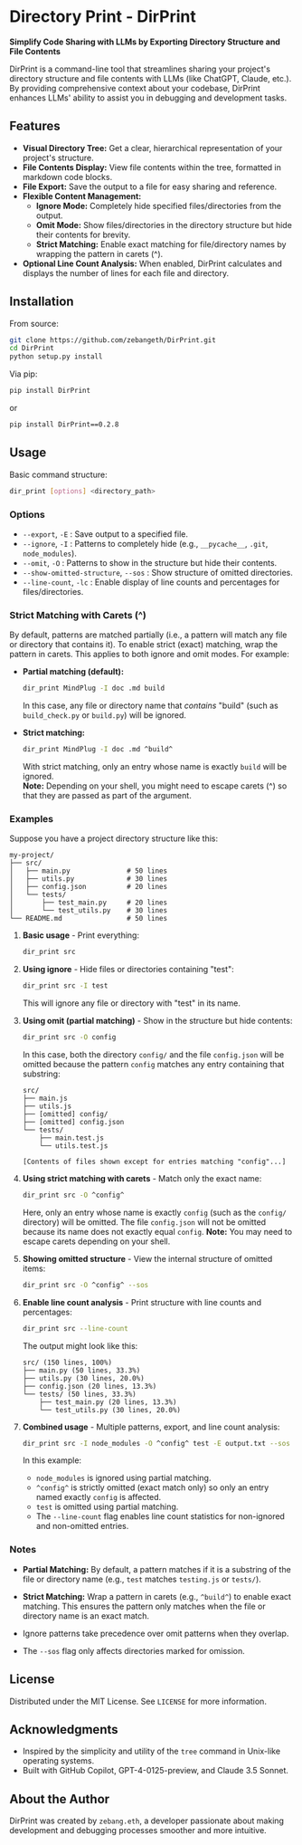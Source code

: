 # Directory Print - DirPrint

**Simplify Code Sharing with LLMs by Exporting Directory Structure and File Contents**

DirPrint is a command-line tool that streamlines sharing your project's directory structure and file contents with LLMs (like ChatGPT, Claude, etc.). By providing comprehensive context about your codebase, DirPrint enhances LLMs' ability to assist you in debugging and development tasks.

## Features

- **Visual Directory Tree:** Get a clear, hierarchical representation of your project's structure.
- **File Contents Display:** View file contents within the tree, formatted in markdown code blocks.
- **File Export:** Save the output to a file for easy sharing and reference.
- **Flexible Content Management:**
  - **Ignore Mode:** Completely hide specified files/directories from the output.
  - **Omit Mode:** Show files/directories in the directory structure but hide their contents for brevity.
  - **Strict Matching:** Enable exact matching for file/directory names by wrapping the pattern in carets (^).
- **Optional Line Count Analysis:** When enabled, DirPrint calculates and displays the number of lines for each file and directory.

## Installation

From source:

```bash
git clone https://github.com/zebangeth/DirPrint.git
cd DirPrint
python setup.py install
```

Via pip:

```bash
pip install DirPrint
```

or

```bash
pip install DirPrint==0.2.8
```

## Usage

Basic command structure:

```bash
dir_print [options] <directory_path>
```

### Options

- `--export`, `-E` : Save output to a specified file.
- `--ignore`, `-I` : Patterns to completely hide (e.g., `__pycache__`, `.git`, `node_modules`).
- `--omit`, `-O` : Patterns to show in the structure but hide their contents.
- `--show-omitted-structure`, `--sos` : Show structure of omitted directories.
- `--line-count`, `-lc` : Enable display of line counts and percentages for files/directories.

### Strict Matching with Carets (^)

By default, patterns are matched partially (i.e., a pattern will match any file or directory that contains it). To enable strict (exact) matching, wrap the pattern in carets. This applies to both ignore and omit modes. For example:

- **Partial matching (default):**

  ```bash
  dir_print MindPlug -I doc .md build
  ```

  In this case, any file or directory name that _contains_ "build" (such as `build_check.py` or `build.py`) will be ignored.

- **Strict matching:**

  ```bash
  dir_print MindPlug -I doc .md ^build^
  ```

  With strict matching, only an entry whose name is exactly `build` will be ignored.  
  **Note:** Depending on your shell, you might need to escape carets (^) so that they are passed as part of the argument.

### Examples

Suppose you have a project directory structure like this:

```
my-project/
├── src/
│   ├── main.py              # 50 lines
│   ├── utils.py             # 30 lines
│   ├── config.json          # 20 lines
│   └── tests/
│       ├── test_main.py     # 20 lines
│       └── test_utils.py    # 30 lines
└── README.md                # 50 lines
```

1. **Basic usage** - Print everything:

   ```bash
   dir_print src
   ```

2. **Using ignore** - Hide files or directories containing "test":

   ```bash
   dir_print src -I test
   ```

   This will ignore any file or directory with "test" in its name.

3. **Using omit (partial matching)** - Show in the structure but hide contents:

   ```bash
   dir_print src -O config
   ```

   In this case, both the directory `config/` and the file `config.json` will be omitted because the pattern `config` matches any entry containing that substring:

   ```
   src/
   ├── main.js
   ├── utils.js
   ├── [omitted] config/
   ├── [omitted] config.json
   └── tests/
       ├── main.test.js
       └── utils.test.js

   [Contents of files shown except for entries matching "config"...]
   ```

4. **Using strict matching with carets** - Match only the exact name:

   ```bash
   dir_print src -O ^config^
   ```

   Here, only an entry whose name is exactly `config` (such as the `config/` directory) will be omitted. The file `config.json` will not be omitted because its name does not exactly equal `config`.
   **Note:** You may need to escape carets depending on your shell.

5. **Showing omitted structure** - View the internal structure of omitted items:

   ```bash
   dir_print src -O ^config^ --sos
   ```

6. **Enable line count analysis** - Print structure with line counts and percentages:

   ```bash
   dir_print src --line-count
   ```

   The output might look like this:

   ```plaintext
   src/ (150 lines, 100%)
   ├── main.py (50 lines, 33.3%)
   ├── utils.py (30 lines, 20.0%)
   ├── config.json (20 lines, 13.3%)
   └── tests/ (50 lines, 33.3%)
       ├── test_main.py (20 lines, 13.3%)
       └── test_utils.py (30 lines, 20.0%)
   ```

7. **Combined usage** - Multiple patterns, export, and line count analysis:

   ```bash
   dir_print src -I node_modules -O ^config^ test -E output.txt --sos --line-count
   ```

   In this example:

   - `node_modules` is ignored using partial matching.
   - `^config^` is strictly omitted (exact match only) so only an entry named exactly `config` is affected.
   - `test` is omitted using partial matching.
   - The `--line-count` flag enables line count statistics for non-ignored and non-omitted entries.

### Notes

- **Partial Matching:** By default, a pattern matches if it is a substring of the file or directory name (e.g., `test` matches `testing.js` or `tests/`).

- **Strict Matching:** Wrap a pattern in carets (e.g., `^build^`) to enable exact matching. This ensures the pattern only matches when the file or directory name is an exact match.

- Ignore patterns take precedence over omit patterns when they overlap.
- The `--sos` flag only affects directories marked for omission.

## License

Distributed under the MIT License. See `LICENSE` for more information.

## Acknowledgments

- Inspired by the simplicity and utility of the `tree` command in Unix-like operating systems.
- Built with GitHub Copilot, GPT-4-0125-preview, and Claude 3.5 Sonnet.

## About the Author

DirPrint was created by `zebang.eth`, a developer passionate about making development and debugging processes smoother and more intuitive.
